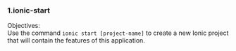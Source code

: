 ### 1.ionic-start

Objectives:  
Use the command `ionic start [project-name]` to create a new Ionic project that will contain the features of this application.